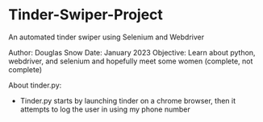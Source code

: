 # Tinder-Swiper-Project
An automated tinder swiper using Selenium and Webdriver

Author: Douglas Snow
Date: January 2023
Objective: Learn about python, webdriver, and selenium and hopefully meet some women (complete, not complete)

About tinder.py:
 - Tinder.py starts by launching tinder on a chrome browser, then it attempts to log the user in using my phone number 
